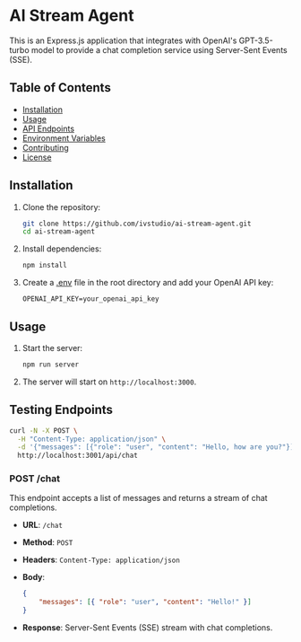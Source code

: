 # AI Stream Agent

This is an Express.js application that integrates with OpenAI's GPT-3.5-turbo model to provide a chat completion service using Server-Sent Events (SSE).

## Table of Contents

-   [Installation](#installation)
-   [Usage](#usage)
-   [API Endpoints](#api-endpoints)
-   [Environment Variables](#environment-variables)
-   [Contributing](#contributing)
-   [License](#license)

## Installation

1. Clone the repository:

    ```sh
    git clone https://github.com/ivstudio/ai-stream-agent.git
    cd ai-stream-agent
    ```

2. Install dependencies:

    ```sh
    npm install
    ```

3. Create a [.env](http://_vscodecontentref_/0) file in the root directory and add your OpenAI API key:

    ```env
    OPENAI_API_KEY=your_openai_api_key
    ```

## Usage

1. Start the server:

    ```sh
    npm run server
    ```

2. The server will start on `http://localhost:3000`.

## Testing Endpoints

```sh
curl -N -X POST \
  -H "Content-Type: application/json" \
  -d '{"messages": [{"role": "user", "content": "Hello, how are you?"}]}' \
  http://localhost:3001/api/chat
```

### POST /chat

This endpoint accepts a list of messages and returns a stream of chat completions.

-   **URL**: `/chat`
-   **Method**: `POST`
-   **Headers**: `Content-Type: application/json`
-   **Body**:

    ```json
    {
    	"messages": [{ "role": "user", "content": "Hello!" }]
    }
    ```

-   **Response**: Server-Sent Events (SSE) stream with chat completions.
